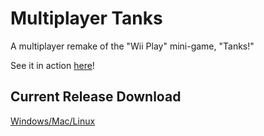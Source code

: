 # Multiplayer Tanks
A multiplayer remake of the "Wii Play" mini-game, "Tanks!"  

See it in action [here](https://imgur.com/VxGiF9g)!  

## Current Release Download  
[Windows/Mac/Linux](https://github.com/hadley31/multiplayer-tanks/releases/download/untagged-55db82c9707f723e7f19/Multiplayer_Tanks_Demo.zip)
